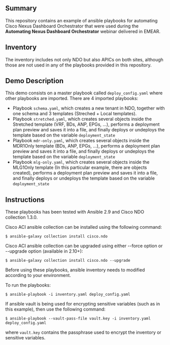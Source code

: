 ## Summary

This repository contains an example of ansible playbooks for automating Cisco Nexus Dashboard Orchestrator that were used during the **Automating Nexus Dashboard Orchestrator** webinar delivered in EMEAR.

## Inventory

The inventory includes not only NDO but also APICs on both sites, although those are not used in any of the playbooks provided in this repository.

## Demo Description

This demo consists on a master playbook called `deploy_config.yaml` where other playbooks are imported. There are 4 imported playbooks:

* Playbook `schema.yaml`, which creates a new tenant in NDO, together with one schema and 3 templates (Streched + Local templates). 
* Playbook `stretched.yaml`, which creates several objects inside the Stretched template (VRF, BDs, ANP, EPGs, ...), performs a deployment plan preview and saves it into a file, and finally deploys or undeploys the template based on the variable `deployment_state`
* Playbook `mdr-only.yaml`, which creates several objects inside the MDR1Only template (BDs, ANP, EPGs, ...), performs a deployment plan preview and saves it into a file, and finally deploys or undeploys the template based on the variable `deployment_state`
* Playbook `mlg-only.yaml`, which creates several objects inside the MLG1Only template (In this particular example, there are objects created), performs a deployment plan preview and saves it into a file, and finally deploys or undeploys the template based on the variable `deployment_state`

## Instructions

These playbooks has been tested with Ansible 2.9 and Cisco NDO collection 1.3.0.

Cisco ACI ansible collection can be installed using the following command:

```
$ ansible-galaxy collection install cisco.ndo
```

Cisco ACI ansible collection can be upgraded using either --force option or --upgrade option (available in 2.10+):

```
$ ansible-galaxy collection install cisco.ndo --upgrade
```

Before using these playbooks, ansible inventory needs to modified according to your environment.

To run the playbooks:

```
$ ansible-playbook -i inventory.yaml deploy_config.yaml
```

If ansible vault is being used for encrypting sensitive variables (such as in this example), then use the following command:

```
$ ansible-playbook --vault-pass-file vault.key -i inventory.yaml deploy_config.yaml
```

where `vault.key` contains the passphrase used to encrypt the inventory or sensitive variables.